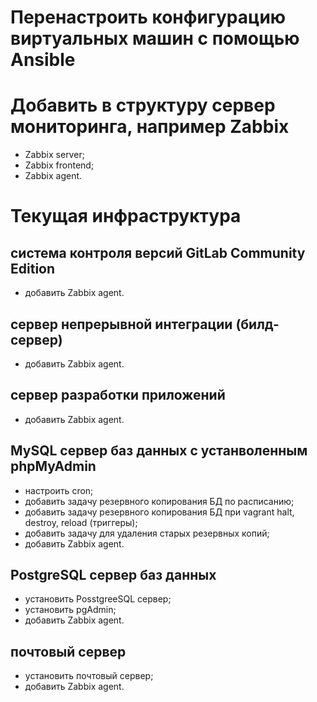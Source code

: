 
# Перенастроить конфигурацию виртуальных машин с помощью Ansible #

# Добавить в структуру сервер мониторинга, например Zabbix #

- Zabbix server;
- Zabbix frontend;
- Zabbix agent.

# Текущая инфраструктура #

## система контроля версий GitLab Community Edition ##

- добавить Zabbix agent.

## сервер непрерывной интеграции (билд-сервер) ##

- добавить Zabbix agent.

## сервер разработки приложений ##

- добавить Zabbix agent.

## MySQL сервер баз данных с устанволенным phpMyAdmin #

- настроить cron;
- добавить задачу резервного копирования БД по расписанию;
- добавить задачу резервного копирования БД при vagrant halt, destroy, reload (триггеры);
- добавить задачу для удаления старых резервных копий;
- добавить Zabbix agent.

## PostgreSQL сервер баз данных ##

- установить PosstgreeSQL сервер;
- установить pgAdmin;
- добавить Zabbix agent.

## почтовый сервер ##

- установить почтовый сервер;
- добавить Zabbix agent.
